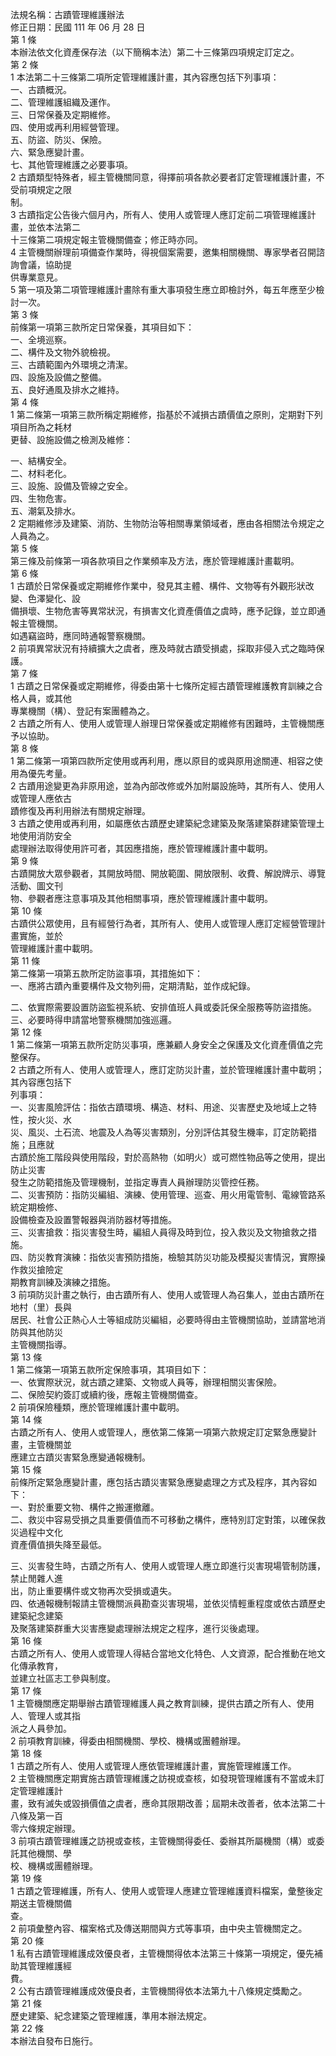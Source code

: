 法規名稱：古蹟管理維護辦法  
修正日期：民國 111 年 06 月 28 日  
第 1 條  
本辦法依文化資產保存法（以下簡稱本法）第二十三條第四項規定訂定之。  
第 2 條  
1 本法第二十三條第二項所定管理維護計畫，其內容應包括下列事項：  
一、古蹟概況。  
二、管理維護組織及運作。  
三、日常保養及定期維修。  
四、使用或再利用經營管理。  
五、防盜、防災、保險。  
六、緊急應變計畫。  
七、其他管理維護之必要事項。  
2 古蹟類型特殊者，經主管機關同意，得擇前項各款必要者訂定管理維護計畫，不受前項規定之限  
制。  
3 古蹟指定公告後六個月內，所有人、使用人或管理人應訂定前二項管理維護計畫，並依本法第二  
十三條第二項規定報主管機關備查；修正時亦同。  
4 主管機關辦理前項備查作業時，得視個案需要，邀集相關機關、專家學者召開諮詢會議，協助提  
供專業意見。  
5 第一項及第二項管理維護計畫除有重大事項發生應立即檢討外，每五年應至少檢討一次。  
第 3 條  
前條第一項第三款所定日常保養，其項目如下：  
一、全境巡察。  
二、構件及文物外貌檢視。  
三、古蹟範圍內外環境之清潔。  
四、設施及設備之整備。  
五、良好通風及排水之維持。  
第 4 條  
1 第二條第一項第三款所稱定期維修，指基於不減損古蹟價值之原則，定期對下列項目所為之耗材  
更替、設施設備之檢測及維修：  


一、結構安全。  
二、材料老化。  
三、設施、設備及管線之安全。  
四、生物危害。  
五、潮氣及排水。  
2 定期維修涉及建築、消防、生物防治等相關專業領域者，應由各相關法令規定之人員為之。  
第 5 條  
第三條及前條第一項各款項目之作業頻率及方法，應於管理維護計畫載明。  
第 6 條  
1 古蹟於日常保養或定期維修作業中，發見其主體、構件、文物等有外觀形狀改變、色澤變化、設  
備損壞、生物危害等異常狀況，有損害文化資產價值之虞時，應予記錄，並立即通報主管機關。  
如遇竊盜時，應同時通報警察機關。  
2 前項異常狀況有持續擴大之虞者，應及時就古蹟受損處，採取非侵入式之臨時保護。  
第 7 條  
1 古蹟之日常保養或定期維修，得委由第十七條所定經古蹟管理維護教育訓練之合格人員，或其他  
專業機關（構）、登記有案團體為之。  
2 古蹟之所有人、使用人或管理人辦理日常保養或定期維修有困難時，主管機關應予以協助。  
第 8 條  
1 第二條第一項第四款所定使用或再利用，應以原目的或與原用途關連、相容之使用為優先考量。  
2 古蹟用途變更為非原用途，並為內部改修或外加附屬設施時，其所有人、使用人或管理人應依古  
蹟修復及再利用辦法有關規定辦理。  
3 古蹟之使用或再利用，如屬應依古蹟歷史建築紀念建築及聚落建築群建築管理土地使用消防安全  
處理辦法取得使用許可者，其因應措施，應於管理維護計畫中載明。  
第 9 條  
古蹟開放大眾參觀者，其開放時間、開放範圍、開放限制、收費、解說牌示、導覽活動、圖文刊  
物、參觀者應注意事項及其他相關事項，應於管理維護計畫中載明。  
第 10 條  
古蹟供公眾使用，且有經營行為者，其所有人、使用人或管理人應訂定經營管理計畫實施，並於  
管理維護計畫中載明。  
第 11 條  
第二條第一項第五款所定防盜事項，其措施如下：  
一、應將古蹟內重要構件及文物列冊，定期清點，並作成紀錄。  


二、依實際需要設置防盜監視系統、安排值班人員或委託保全服務等防盜措施。  
三、必要時得申請當地警察機關加強巡邏。  
第 12 條  
1 第二條第一項第五款所定防災事項，應兼顧人身安全之保護及文化資產價值之完整保存。  
2 古蹟之所有人、使用人或管理人，應訂定防災計畫，並於管理維護計畫中載明；其內容應包括下  
列事項：  
一、災害風險評估：指依古蹟環境、構造、材料、用途、災害歷史及地域上之特性，按火災、水  
災、風災、土石流、地震及人為等災害類別，分別評估其發生機率，訂定防範措施；且應就  
古蹟於施工階段與使用階段，對於高熱物（如明火）或可燃性物品等之使用，提出防止災害  
發生之防範措施及管理機制，並指定專責人員辦理防災管控任務。  
二、災害預防：指防災編組、演練、使用管理、巡查、用火用電管制、電線管路系統定期檢修、  
設備檢查及設置警報器與消防器材等措施。  
三、災害搶救：指災害發生時，編組人員得及時到位，投入救災及文物搶救之措施。  
四、防災教育演練：指依災害預防措施，檢驗其防災功能及模擬災害情況，實際操作救災搶險定  
期教育訓練及演練之措施。  
3 前項防災計畫之執行，由古蹟所有人、使用人或管理人為召集人，並由古蹟所在地村（里）長與  
居民、社會公正熱心人士等組成防災編組，必要時得由主管機關協助，並請當地消防與其他防災  
主管機關指導。  
第 13 條  
1 第二條第一項第五款所定保險事項，其項目如下：  
一、依實際狀況，就古蹟之建築、文物或人員等，辦理相關災害保險。  
二、保險契約簽訂或續約後，應報主管機關備查。  
2 前項保險種類，應於管理維護計畫中載明。  
第 14 條  
古蹟之所有人、使用人或管理人，應依第二條第一項第六款規定訂定緊急應變計畫，主管機關並  
應建立古蹟災害緊急應變通報機制。  
第 15 條  
前條所定緊急應變計畫，應包括古蹟災害緊急應變處理之方式及程序，其內容如下：  
一、對於重要文物、構件之搬運撤離。  
二、救災中容易受損之具重要價值而不可移動之構件，應特別訂定對策，以確保救災過程中文化  
資產價值損失降至最低。  


三、災害發生時，古蹟之所有人、使用人或管理人應立即進行災害現場管制防護，禁止閒雜人進  
出，防止重要構件或文物再次受損或遺失。  
四、依通報機制報請主管機關派員勘查災害現場，並依災情輕重程度或依古蹟歷史建築紀念建築  
及聚落建築群重大災害應變處理辦法規定之程序，進行災後處理。  
第 16 條  
古蹟之所有人、使用人或管理人得結合當地文化特色、人文資源，配合推動在地文化傳承教育，  
並建立社區志工參與制度。  
第 17 條  
1 主管機關應定期舉辦古蹟管理維護人員之教育訓練，提供古蹟之所有人、使用人、管理人或其指  
派之人員參加。  
2 前項教育訓練，得委由相關機關、學校、機構或團體辦理。  
第 18 條  
1 古蹟之所有人、使用人或管理人應依管理維護計畫，實施管理維護工作。  
2 主管機關應定期實施古蹟管理維護之訪視或查核，如發現管理維護有不當或未訂定管理維護計  
畫，致有滅失或毀損價值之虞者，應命其限期改善；屆期未改善者，依本法第二十八條及第一百  
零六條規定辦理。  
3 前項古蹟管理維護之訪視或查核，主管機關得委任、委辦其所屬機關（構）或委託其他機關、學  
校、機構或團體辦理。  
第 19 條  
1 古蹟之管理維護，所有人、使用人或管理人應建立管理維護資料檔案，彙整後定期送主管機關備  
查。  
2 前項彙整內容、檔案格式及傳送期間與方式等事項，由中央主管機關定之。  
第 20 條  
1 私有古蹟管理維護成效優良者，主管機關得依本法第三十條第一項規定，優先補助其管理維護經  
費。  
2 公有古蹟管理維護成效優良者，主管機關得依本法第九十八條規定獎勵之。  
第 21 條  
歷史建築、紀念建築之管理維護，準用本辦法規定。  
第 22 條  
本辦法自發布日施行。  


